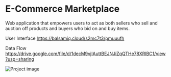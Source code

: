 # E-Commerce Marketplace

Web application that empowers users to act as both sellers who sell and auction off products and buyers who bid on and buy items.

User Interface
https://balsamiq.cloud/s2mc7t3/pmuuufh

Data Flow
https://drive.google.com/file/d/1decM9vjIAuttBEJNJiZqQTHe78XRlBC1/view?usp=sharing


![Project image](/public/projectimage.png)